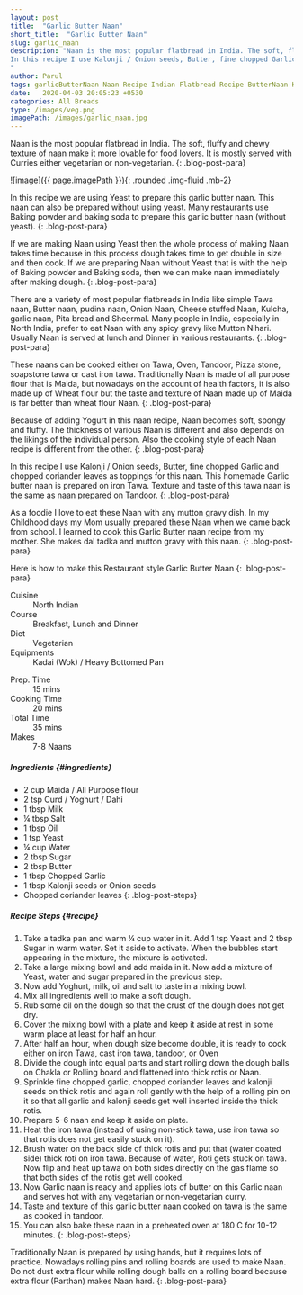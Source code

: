 ```yaml
---
layout: post
title:  "Garlic Butter Naan"
short_title:  "Garlic Butter Naan"
slug: garlic_naan
description: "Naan is the most popular flatbread in India. The soft, fluffy and chewy texture of naan make it more lovable for food lovers. It is mostly served with Curries either vegetarian or non-vegetarian.
In this recipe I use Kalonji / Onion seeds, Butter, fine chopped Garlic and chopped coriander leaves as toppings for this naan. This homemade  Garlic butter naan is prepared on iron Tawa. Texture and taste of this tawa naan is the same as naan prepared on Tandoor.
"
author: Parul
tags: garlicButterNaan Naan Recipe Indian Flatbread Recipe ButterNaan Kulcha Fluffy and soft Naan Recipe Naan with Yeast Recipe Naan on rolling board Pudina Naan Naan with baking powder Naan with Curd Recipe Naan for Vegetarian dishes Naan for Nonvegetarian Dishes foodyindianmom Recipies
date:   2020-04-03 20:05:23 +0530
categories: All Breads
type: /images/veg.png
imagePath: /images/garlic_naan.jpg
---
```


Naan is the most popular flatbread in India. The soft, fluffy and chewy texture of naan make it more lovable for food lovers. It is mostly served with Curries either vegetarian or non-vegetarian.
{: .blog-post-para}

![image]({{ page.imagePath }}){: .rounded .img-fluid .mb-2}

In this recipe we are using Yeast to prepare this garlic butter naan. This naan can also be prepared without using yeast. Many restaurants use Baking powder and baking soda to prepare this garlic butter naan (without yeast).
{: .blog-post-para}

If we are making Naan using Yeast then the whole process of making Naan takes time because in this process dough takes time to get double in size and then cook. If we are preparing Naan without Yeast that is with the help of Baking powder and Baking soda, then we can make naan immediately after making dough.
{: .blog-post-para}

There are a variety of most popular flatbreads in India like simple Tawa naan, Butter naan, pudina naan, Onion Naan, Cheese stuffed Naan, Kulcha, garlic naan, Pita bread and Sheermal. Many people in India, especially in North India, prefer to eat Naan with any spicy gravy like Mutton Nihari. Usually Naan is served at lunch and Dinner in various restaurants.
{: .blog-post-para}

These naans can be cooked either on Tawa, Oven, Tandoor, Pizza stone, soapstone tawa or cast iron tawa. Traditionally Naan is made of all purpose flour that is Maida, but nowadays on the account of health factors, it is also made up of Wheat flour but the taste and texture of  Naan made up of Maida is far better than wheat flour Naan.
{: .blog-post-para}

Because of adding Yogurt in this naan recipe, Naan becomes soft, spongy and fluffy. The thickness of various Naan is different and also depends on the likings of the individual person. Also the cooking style of each Naan recipe is different from the other.
{: .blog-post-para}

In this recipe I use Kalonji / Onion seeds, Butter, fine chopped Garlic and chopped coriander leaves as toppings for this naan. This homemade  Garlic butter naan is prepared on iron Tawa. Texture and taste of this tawa naan is the same as naan prepared on Tandoor.
{: .blog-post-para}

As a foodie I love to eat these Naan with any mutton gravy dish. In my Childhood days my Mom usually prepared these Naan when we came back from school. I learned to cook this Garlic Butter naan recipe from my mother. She makes dal tadka and mutton gravy with this naan.
{: .blog-post-para}

Here is how to make this Restaurant style Garlic Butter Naan
{: .blog-post-para}

<div class="row">
    <div class="col-md-6">
        <dl class="row">
            <dt class="col-sm-4">Cuisine</dt><dd class="col-sm-7">North Indian</dd>
            <dt class="col-sm-4">Course</dt><dd class="col-sm-7">Breakfast, Lunch and Dinner</dd>
            <dt class="col-sm-4">Diet</dt><dd class="col-sm-7">Vegetarian</dd>
            <dt class="col-sm-4">Equipments</dt><dd class="col-sm-7">Kadai (Wok) / Heavy Bottomed Pan</dd>
        </dl>
    </div>
    <div class="col-md-6">
        <dl class="row">
            <dt class="col-sm-5">Prep. Time</dt><dd class="col-sm-7">15 mins</dd>
            <dt class="col-sm-5">Cooking Time</dt><dd class="col-sm-7">20 mins</dd>
            <dt class="col-sm-5">Total Time</dt><dd class="col-sm-7">35 mins</dd>
            <dt class="col-sm-5">Makes</dt><dd class="col-sm-7">7-8 Naans</dd>
        </dl>
    </div>
</div>

##### **Ingredients** {#ingredients}
- 2 cup Maida / All Purpose flour
- 2 tsp Curd / Yoghurt / Dahi
- 1 tbsp Milk
- ¼ tbsp Salt
- 1 tbsp Oil
- 1 tsp Yeast
- ¼ cup Water
- 2 tbsp Sugar
- 2 tbsp Butter
- 1 tbsp Chopped Garlic
- 1 tbsp Kalonji seeds or Onion seeds
- Chopped coriander leaves
{: .blog-post-steps}

##### **Recipe Steps** {#recipe}
1. Take a tadka pan and warm ¼ cup water in it. Add 1 tsp Yeast and 2 tbsp Sugar in warm water. Set it aside to activate. When the bubbles start appearing in the mixture, the mixture is activated.
1. Take a large mixing bowl and add maida in it. Now add a mixture of Yeast, water and sugar prepared in the previous step.
1. Now add Yoghurt, milk, oil and salt to taste in a mixing bowl.
1. Mix all ingredients well to make a soft dough.
1. Rub some oil on the dough so that the crust of the dough does not get dry.
1. Cover the mixing bowl with a plate and keep it aside at rest in some warm place at least for half an hour.
1. After half an hour, when dough size become double, it is ready to cook either on iron  Tawa, cast iron tawa, tandoor, or Oven
1. Divide the dough into equal parts and start rolling down the dough balls on Chakla or Rolling board and flattened into thick rotis or Naan.
1. Sprinkle fine chopped garlic, chopped coriander leaves and kalonji seeds on thick rotis and again roll gently with the help of a rolling pin on it so that all garlic and kalonji seeds get well inserted inside the thick rotis.
1. Prepare 5-6 naan and keep it aside on plate.
1. Heat the iron tawa (instead of using non-stick tawa, use iron tawa so that rotis does not get easily stuck on it).
1. Brush water on the back side of thick rotis and put that (water coated side) thick roti on iron tawa. Because of water, Roti gets stuck on tawa. Now flip and heat up tawa on both sides directly on the gas flame so that both sides of the rotis get well cooked.
1. Now Garlic naan is ready and applies lots of butter on this Garlic naan and serves hot with any vegetarian or non-vegetarian curry.
1. Taste and texture of this garlic butter naan cooked on tawa is the same as cooked in tandoor.
1. You can also bake these naan in a preheated oven at 180 C for 10-12 minutes.
{: .blog-post-steps}
        
<i class="fas fa-lightbulb"></i> Traditionally Naan is prepared by using hands, but it requires lots of practice. Nowadays rolling pins and rolling boards are used to make Naan. Do not dust extra flour while rolling dough balls on a rolling board because extra flour (Parthan) makes Naan hard.
{: .blog-post-para}
<br>
